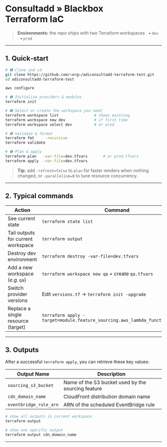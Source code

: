 # Consultadd » Blackbox Terraform IaC

> **Environments:** the repo ships with two Terraform workspaces
>   • `dev`
>   • `prod`

---

## 1. Quick‑start

```bash
# ➊ Clone and cd
git clone https://github.com/<org>/adiconsultadd-terraform-test.git
cd adiconsultadd-terraform-test

aws configure

# ➋ Initialise providers & modules
terraform init

# ➌ Select or create the workspace you need
terraform workspace list                # shows existing
terraform workspace new dev             # if first time
terraform workspace select dev          # or prod

# ➍ Validate & format
terraform fmt     -recursive
terraform validate

# ➎ Plan & apply
terraform plan   -var-file=dev.tfvars       # or prod.tfvars
terraform apply  -var-file=dev.tfvars
```

> **Tip:** add `-refresh=false` to `plan` for faster renders when nothing changed, or `-parallelism=N` to tune resource concurrency.

---

## 2. Typical commands

| Action                             | Command                                                                        |
| ---------------------------------- | ------------------------------------------------------------------------------ |
| See current state                  | `terraform state list`                                                         |
| Tail outputs for current workspace | `terraform output`                                                             |
| Destroy dev environment            | `terraform destroy -var-file=dev.tfvars`                                       |
| Add a new workspace (*e.g.* `qa`)  | `terraform workspace new qa` + create `qa.tfvars`                              |
| Switch provider versions           | Edit `versions.tf` → `terraform init -upgrade`                                 |
| Replace a single resource (target) | `terraform apply -target=module.feature_sourcing.aws_lambda_function.lambda_2` |

---

## 3. Outputs

After a successful `terraform apply`, you can retrieve these key values:

| Output Name               | Description                                                                           |
| ------------------------- | ------------------------------------------------------------------------------------- |
| `sourcing_s3_bucket`      | Name of the S3 bucket used by the sourcing feature                                    |
| `cdn_domain_name`         | CloudFront distribution domain name                                                   |
| `eventbridge_rule_arn`    | ARN of the scheduled EventBridge rule                                                 |

```bash
# show all outputs in current workspace	
terraform output

# show one specific output            
terraform output cdn_domain_name
```

---